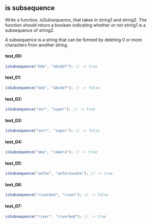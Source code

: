 ## is subsequence

Write a function, _isSubsequence_, that takes in string1 and string2. The function should return a boolean indicating whether or
not string1 is a subsequence of string2.

A subsequence is a string that can be formed by deleting 0 or more characters from another string.

#### test_00:

```js
isSubsequence("bde", "abcdef"); // -> true
```

#### test_01:

```js
isSubsequence("bda", "abcdef"); // -> false
```

#### test_02:

```js
isSubsequence("ser", "super"); // -> true
```

#### test_03:

```js
isSubsequence("serr", "super"); // -> false
```

#### test_04:

```js
isSubsequence("ama", "camera"); // -> true
```

#### test_05:

```js
isSubsequence("unfun", "unfortunate"); // -> true
```

#### test_06:

```js
isSubsequence("riverbed", "river"); // -> false
```

#### test_07:

```js
isSubsequence("river", "riverbed"); // -> true
```
